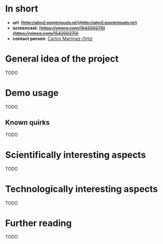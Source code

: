 # In short

- **url**: ~~[http://ahn2.pointclouds.nl/](http://ahn2.pointclouds.nl/)~~
- **screencast**: ~~[https://vimeo.com/154200270](https://vimeo.com/154200270)~~
- **contact person**: [Carlos Martinez-Ortiz](https://www.esciencecenter.nl/profile/dr.-carlos-martinez-ortiz)


# General idea of the project

TODO

# Demo usage

TODO

## Known quirks

TODO

# Scientifically interesting aspects

TODO

# Technologically interesting aspects

TODO

# Further reading

TODO

